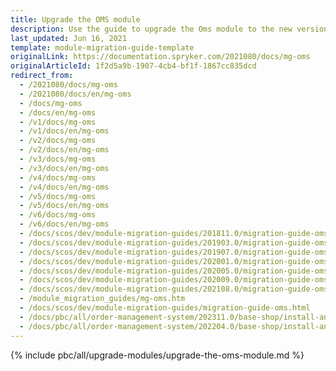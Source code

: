 ```yaml
---
title: Upgrade the OMS module
description: Use the guide to upgrade the Oms module to the new version.
last_updated: Jun 16, 2021
template: module-migration-guide-template
originalLink: https://documentation.spryker.com/2021080/docs/mg-oms
originalArticleId: 1f2d5a9b-1907-4cb4-bf1f-1867cc835dcd
redirect_from:
  - /2021080/docs/mg-oms
  - /2021080/docs/en/mg-oms
  - /docs/mg-oms
  - /docs/en/mg-oms
  - /v1/docs/mg-oms
  - /v1/docs/en/mg-oms
  - /v2/docs/mg-oms
  - /v2/docs/en/mg-oms
  - /v3/docs/mg-oms
  - /v3/docs/en/mg-oms
  - /v4/docs/mg-oms
  - /v4/docs/en/mg-oms
  - /v5/docs/mg-oms
  - /v5/docs/en/mg-oms
  - /v6/docs/mg-oms
  - /v6/docs/en/mg-oms
  - /docs/scos/dev/module-migration-guides/201811.0/migration-guide-oms.html
  - /docs/scos/dev/module-migration-guides/201903.0/migration-guide-oms.html
  - /docs/scos/dev/module-migration-guides/201907.0/migration-guide-oms.html
  - /docs/scos/dev/module-migration-guides/202001.0/migration-guide-oms.html
  - /docs/scos/dev/module-migration-guides/202005.0/migration-guide-oms.html
  - /docs/scos/dev/module-migration-guides/202009.0/migration-guide-oms.html
  - /docs/scos/dev/module-migration-guides/202108.0/migration-guide-oms.html
  - /module_migration_guides/mg-oms.htm
  - /docs/scos/dev/module-migration-guides/migration-guide-oms.html
  - /docs/pbc/all/order-management-system/202311.0/base-shop/install-and-update/upgrade-modules/upgrade-the-oms-module.html
  - /docs/pbc/all/order-management-system/202204.0/base-shop/install-and-upgrade/upgrade-modules/upgrade-the-oms-module.html
---
```


{% include pbc/all/upgrade-modules/upgrade-the-oms-module.md %} <!-- To edit, see /_includes/pbc/all/upgrade-modules/upgrade-the-oms-module.md -->
